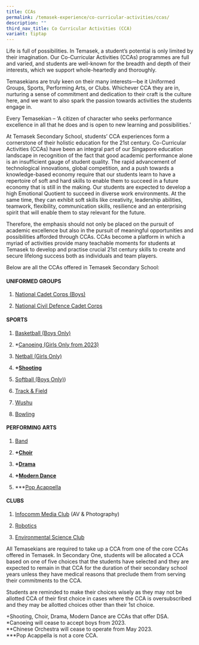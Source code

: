 ```yaml
---
title: CCAs
permalink: /temasek-experience/co-curricular-activities/ccas/
description: ""
third_nav_title: Co Curricular Activities (CCA)
variant: tiptap
---
```

<p>Life is full of possibilities. In Temasek, a student’s potential is only
limited by their imagination. Our Co-Curricular Activities (CCAs) programmes
are full and varied, and students are well-known for the breadth and depth
of their interests, which we support whole-heartedly and thoroughly.</p>
<p>Temasekians are truly keen on their many interests—be it Uniformed Groups,
Sports, Performing Arts, or Clubs. Whichever CCA they are in, nurturing
a sense of commitment and dedication to their craft is the culture here,
and we want to also spark the passion towards activities the students engage
in.</p>
<p>Every Temasekian – ‘A citizen of character who seeks performance excellence
in all that he does and is open to new learning and possibilities.’</p>
<p>At Temasek Secondary School, students’ CCA experiences form a cornerstone
of their holistic education for the 21st century. Co-Curricular Activities
(CCAs) have been an integral part of our Singapore education landscape
in recognition of the fact that good academic performance alone is an insufficient
gauge of student quality. The rapid advancement of technological innovations,
global competition, and a push towards a knowledge-based economy require
that our students learn to have a repertoire of soft and hard skills to
enable them to succeed in a future economy that is still in the making.
Our students are expected to develop a high Emotional Quotient to succeed
in diverse work environments. At the same time, they can exhibit soft skills
like creativity, leadership abilities, teamwork, flexibility, communication
skills, resilience and an enterprising spirit that will enable them to
stay relevant for the future.</p>
<p>Therefore, the emphasis should not only be placed on the pursuit of academic
excellence but also in the pursuit of meaningful opportunities and possibilities
afforded through CCAs. CCAs become a platform in which a myriad of activities
provide many teachable moments for students at Temasek to develop and practise
crucial 21st century skills to create and secure lifelong success both
as individuals and team players.</p>
<p>Below are all the CCAs offered in Temasek Secondary School:</p>
<h4><strong>UNIFORMED GROUPS</strong></h4>
<ol data-tight="true" class="tight">
<li>
<p><a href="/curriculum/co-curricular-activities/ncc-boys/" rel="noopener noreferrer nofollow" target="_blank">National Cadet Corps (Boys)</a>
</p>
</li>
<li>
<p><a href="/curriculum/co-curricular-activities/ncdcc/" rel="noopener noreferrer nofollow" target="_blank">National Civil Defence Cadet Corps</a>
</p>
</li>
</ol>
<h4>SPORTS</h4>
<ol data-tight="true" class="tight">
<li>
<p><a href="/curriculum/co-curricular-activities/basketball-boys/" rel="noopener noreferrer nofollow" target="_blank">Basketball (Boys Only)</a>
</p>
</li>
<li>
<p>*<a href="/curriculum/co-curricular-activities/canoeing-girls/" rel="noopener noreferrer nofollow" target="_blank">Canoeing (Girls Only from 2023)</a>
</p>
</li>
<li>
<p><a href="/curriculum/co-curricular-activities/netball-girls/" rel="noopener noreferrer nofollow" target="_blank">Netball (Girls Only)</a>
</p>
</li>
<li>
<p><strong>+<a href="/curriculum/co-curricular-activities/shooting/" rel="noopener noreferrer nofollow" target="_blank">Shooting</a></strong>
</p>
</li>
<li>
<p><a href="/curriculum/co-curricular-activities/softball-boys/" rel="noopener noreferrer nofollow" target="_blank">Softball (Boys Only)</a>)</p>
</li>
<li>
<p><a href="/curriculum/co-curricular-activities/track-n-field/" rel="noopener noreferrer nofollow" target="_blank">Track &amp; Field</a>
</p>
</li>
<li>
<p><a href="/curriculum/co-curricular-activities/wushu/" rel="noopener noreferrer nofollow" target="_blank">Wushu</a>
</p>
</li>
<li>
<p><a href="/curriculum/co-curricular-activities/bowling/" rel="noopener noreferrer nofollow" target="_blank">Bowling</a>
</p>
</li>
</ol>
<h4>PERFORMING ARTS</h4>
<ol data-tight="true" class="tight">
<li>
<p><a href="/curriculum/co-curricular-activities/band/" rel="noopener noreferrer nofollow" target="_blank">Band</a>
</p>
</li>
<li>
<p><strong>+<a href="/curriculum/co-curricular-activities/choir" rel="noopener noreferrer nofollow" target="_blank">Choir</a></strong>
</p>
</li>
<li>
<p><strong>+<a href="/curriculum/co-curricular-activities/drama" rel="noopener noreferrer nofollow" target="_blank">Drama</a></strong>
</p>
</li>
<li>
<p><strong>+<a href="/curriculum/co-curricular-activities/dance" rel="noopener noreferrer nofollow" target="_blank">Modern Dance</a></strong>
</p>
</li>
<li>
<p>***<a href="/curriculum/co-curricular-activities/pop-acappella/" rel="noopener noreferrer nofollow" target="_blank">Pop Acappella</a>
</p>
</li>
</ol>
<h4><strong>CLUBS</strong></h4>
<ol data-tight="true" class="tight">
<li>
<p><a href="/curriculum/co-curricular-activities/infocomm-media-club" rel="noopener noreferrer nofollow" target="_blank">Infocomm Media Club</a> (AV
&amp; Photography)</p>
</li>
<li>
<p><a href="/curriculum/co-curricular-activities/robotics-club/" rel="noopener noreferrer nofollow" target="_blank">Robotics</a>
</p>
</li>
<li>
<p><a href="/curriculum/co-curricular-activities/environmental-science-club/" rel="noopener noreferrer nofollow" target="_blank">Environmental Science Club</a>
</p>
</li>
</ol>
<p>All Temasekians are required to take up a CCA from one of the core CCAs
offered in Temasek. In Secondary One, students will be allocated a CCA
based on one of five choices that the students have selected and they are
expected to remain in that CCA for the duration of their secondary school
years unless they have medical reasons that preclude them from serving
their commitments to the CCA.</p>
<p>Students are reminded to make their choices wisely as they may not be
allotted CCA of their first choice in cases where the CCA is oversubscribed
and they may be allotted choices other than their 1st choice.</p>
<p>+Shooting, Choir, Drama, Modern Dance are CCAs that offer DSA.
<br>*Canoeing will cease to accept boys from 2023.
<br>**Chinese Orchestra will cease to operate from May 2023.
<br>***Pop Acappella is not a core CCA.</p>